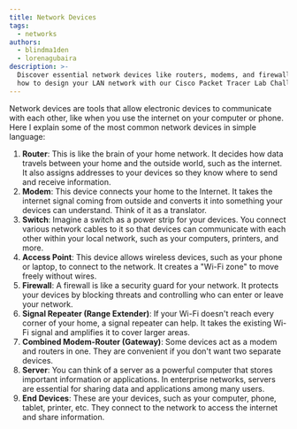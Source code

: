 ```yaml
---
title: Network Devices
tags:
  - networks
authors:
  - blindma1den
  - lorenagubaira
description: >-
  Discover essential network devices like routers, modems, and firewalls. Learn
  how to design your LAN network with our Cisco Packet Tracer Lab Challenge!
---
```

Network devices are tools that allow electronic devices to communicate with each other, like when you use the internet on your computer or phone. Here I explain some of the most common network devices in simple language:

1. **Router**: This is like the brain of your home network. It decides how data travels between your home and the outside world, such as the internet. It also assigns addresses to your devices so they know where to send and receive information.
2. **Modem**: This device connects your home to the Internet. It takes the internet signal coming from outside and converts it into something your devices can understand. Think of it as a translator.
3. **Switch**: Imagine a switch as a power strip for your devices. You connect various network cables to it so that devices can communicate with each other within your local network, such as your computers, printers, and more.
4. **Access Point**: This device allows wireless devices, such as your phone or laptop, to connect to the network. It creates a "Wi-Fi zone" to move freely without wires.
5. **Firewall**: A firewall is like a security guard for your network. It protects your devices by blocking threats and controlling who can enter or leave your network.
6. **Signal Repeater (Range Extender)**: If your Wi-Fi doesn't reach every corner of your home, a signal repeater can help. It takes the existing Wi-Fi signal and amplifies it to cover larger areas.
7. **Combined Modem-Router (Gateway)**: Some devices act as a modem and routers in one. They are convenient if you don't want two separate devices.
8. **Server**: You can think of a server as a powerful computer that stores important information or applications. In enterprise networks, servers are essential for sharing data and applications among many users.
9. **End Devices**: These are your devices, such as your computer, phone, tablet, printer, etc. They connect to the network to access the internet and share information.
